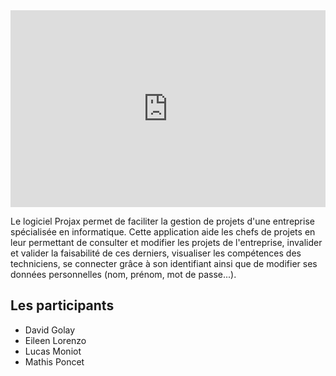 <iframe style="width: 100%"
        height="315"
        src="https://www.youtube.com/embed/QKFiUuwjmgk?si=M6aP60EmnGxX6Lvd"
        title="YouTube video player"
        frameborder="0"
        allow="accelerometer; autoplay; clipboard-write; encrypted-media; gyroscope; picture-in-picture; web-share"
        allowfullscreen></iframe>
        
Le logiciel Projax permet de faciliter la gestion de projets d'une entreprise spécialisée en informatique. Cette
application aide les chefs de projets en leur permettant de consulter et modifier les projets de l'entreprise, invalider
et valider la faisabilité de ces derniers, visualiser les compétences des techniciens, se connecter grâce à son
identifiant ainsi que de modifier ses données personnelles (nom, prénom, mot de passe...).

## Les participants

* David Golay
* Eileen Lorenzo
* Lucas Moniot
* Mathis Poncet
